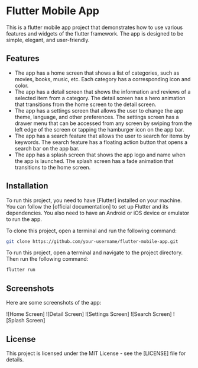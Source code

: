 # Flutter Mobile App

This is a flutter mobile app project that demonstrates how to use various features and widgets of the flutter framework. The app is designed to be simple, elegant, and user-friendly.

## Features

- The app has a home screen that shows a list of categories, such as movies, books, music, etc. Each category has a corresponding icon and color.
- The app has a detail screen that shows the information and reviews of a selected item from a category. The detail screen has a hero animation that transitions from the home screen to the detail screen.
- The app has a settings screen that allows the user to change the app theme, language, and other preferences. The settings screen has a drawer menu that can be accessed from any screen by swiping from the left edge of the screen or tapping the hamburger icon on the app bar.
- The app has a search feature that allows the user to search for items by keywords. The search feature has a floating action button that opens a search bar on the app bar.
- The app has a splash screen that shows the app logo and name when the app is launched. The splash screen has a fade animation that transitions to the home screen.

## Installation

To run this project, you need to have [Flutter] installed on your machine. You can follow the [official documentation] to set up Flutter and its dependencies. You also need to have an Android or iOS device or emulator to run the app.

To clone this project, open a terminal and run the following command:

```bash
git clone https://github.com/your-username/flutter-mobile-app.git
```

To run this project, open a terminal and navigate to the project directory. Then run the following command:

```bash
flutter run
```

## Screenshots

Here are some screenshots of the app:

![Home Screen]
![Detail Screen]
![Settings Screen]
![Search Screen]
![Splash Screen]

## License

This project is licensed under the MIT License - see the [LICENSE] file for details.
